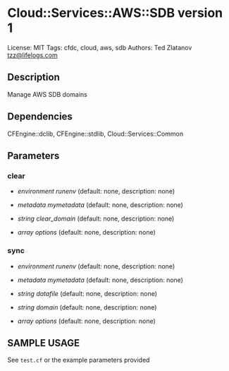 # Cloud::Services::AWS::SDB version 1

License: MIT
Tags: cfdc, cloud, aws, sdb
Authors: Ted Zlatanov <tzz@lifelogs.com>

## Description
Manage AWS SDB domains

## Dependencies
CFEngine::dclib, CFEngine::stdlib, Cloud::Services::Common

## Parameters
### clear
* _environment_ *runenv* (default: none, description: none)

* _metadata_ *mymetadata* (default: none, description: none)

* _string_ *clear_domain* (default: none, description: none)

* _array_ *options* (default: none, description: none)

### sync
* _environment_ *runenv* (default: none, description: none)

* _metadata_ *mymetadata* (default: none, description: none)

* _string_ *datafile* (default: none, description: none)

* _string_ *domain* (default: none, description: none)

* _array_ *options* (default: none, description: none)


## SAMPLE USAGE
See `test.cf` or the example parameters provided

